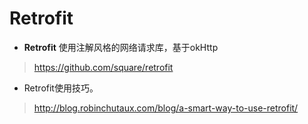 Retrofit
====

* **Retrofit** 使用注解风格的网络请求库，基于okHttp

> https://github.com/square/retrofit


* Retrofit使用技巧。

> http://blog.robinchutaux.com/blog/a-smart-way-to-use-retrofit/
